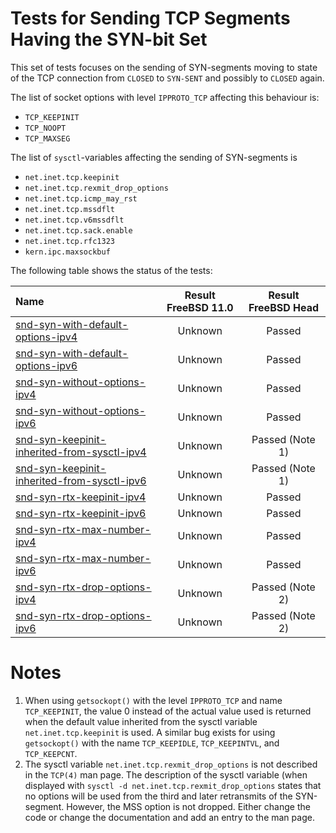 # Tests for Sending TCP Segments Having the SYN-bit Set

This set of tests focuses on the sending of SYN-segments moving to state of the TCP connection from `CLOSED` to `SYN-SENT`
and possibly to `CLOSED` again.

The list of socket options with level `IPPROTO_TCP` affecting this behaviour is:
* `TCP_KEEPINIT`
* `TCP_NOOPT`
* `TCP_MAXSEG`

The list of `sysctl`-variables affecting the sending of SYN-segments is
* `net.inet.tcp.keepinit`
* `net.inet.tcp.rexmit_drop_options`
* `net.inet.tcp.icmp_may_rst`
* `net.inet.tcp.mssdflt`
* `net.inet.tcp.v6mssdflt`
* `net.inet.tcp.sack.enable`
* `net.inet.tcp.rfc1323`
* `kern.ipc.maxsockbuf`

The following table shows the status of the tests:

| Name                                                                                                                                                                            | Result FreeBSD 11.0 | Result FreeBSD Head |
|:--------------------------------------------------------------------------------------------------------------------------------------------------------------------------------|:-------------------:|:-------------------:|
|[snd-syn-with-default-options-ipv4](snd-syn-with-default-options-ipv4.pkt "Ensure that the default options are used")                                                            | Unknown             | Passed              |
|[snd-syn-with-default-options-ipv6](snd-syn-with-default-options-ipv6.pkt "Ensure that the default options are used")                                                            | Unknown             | Passed              |
|[snd-syn-without-options-ipv4](snd-syn-without-options-ipv4.pkt "Ensure that no options are used when using the TCP_NOOPT socket option")                                        | Unknown             | Passed              |
|[snd-syn-without-options-ipv6](snd-syn-without-options-ipv6.pkt "Ensure that no options are used when using the TCP_NOOPT socket option")                                        | Unknown             | Passed              |
|[snd-syn-keepinit-inherited-from-sysctl-ipv4](snd-syn-keepinit-inherited-from-sysctl-ipv4.pkt "Ensure that the keepinit timeout is inherited from the keepinit sysctl variable") | Unknown             | Passed  (Note 1)    |
|[snd-syn-keepinit-inherited-from-sysctl-ipv6](snd-syn-keepinit-inherited-from-sysctl-ipv6.pkt "Ensure that the keepinit timeout is inherited from the keepinit sysctl variable") | Unknown             | Passed  (Note 1)    |
|[snd-syn-rtx-keepinit-ipv4](snd-syn-rtx-keepinit-ipv4.pkt "Ensure that the keepinit timer is honored when limiting the retransmissions of SYN-segments")                         | Unknown             | Passed              |
|[snd-syn-rtx-keepinit-ipv6](snd-syn-rtx-keepinit-ipv6.pkt "Ensure that the keepinit timer is honored when limiting the retransmissions of SYN-segments")                         | Unknown             | Passed              |
|[snd-syn-rtx-max-number-ipv4](snd-syn-rtx-max-number-ipv4.pkt "Ensure that the maximum number is honored when limiting the retransmissions of SYN-segments")                     | Unknown             | Passed              |
|[snd-syn-rtx-max-number-ipv6](snd-syn-rtx-max-number-ipv6.pkt "Ensure that the maximum number is honored when limiting the retransmissions of SYN-segments")                     | Unknown             | Passed              |
|[snd-syn-rtx-drop-options-ipv4](snd-syn-rtx-drop-options-ipv4.pkt "Ensure that the options are dropped when sysctl rexmit_drop_options is enabled")                              | Unknown             | Passed  (Note 2)    |
|[snd-syn-rtx-drop-options-ipv6](snd-syn-rtx-drop-options-ipv6.pkt "Ensure that the options are dropped when sysctl rexmit_drop_options is enabled")                              | Unknown             | Passed  (Note 2)    |

# Notes
1. When using `getsockopt()` with the level `IPPROTO_TCP` and name `TCP_KEEPINIT`, the value 0 instead of the actual
   value used is returned when the default value inherited from the sysctl variable `net.inet.tcp.keepinit` is used.
   A similar bug exists for using `getsockopt()` with the name `TCP_KEEPIDLE`, `TCP_KEEPINTVL`, and `TCP_KEEPCNT`.
2. The sysctl variable `net.inet.tcp.rexmit_drop_options` is not described in the `TCP(4)` man page. The description
   of the sysctl variable (when displayed with `sysctl -d net.inet.tcp.rexmit_drop_options` states that no options
   will be used from the third and later retransmits of the SYN-segment. However, the MSS option is not dropped.
   Either change the code or change the documentation and add an entry to the man page.
